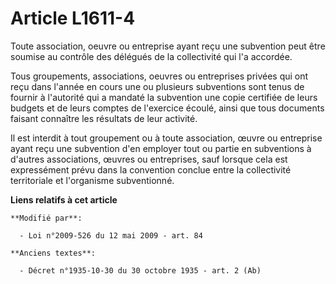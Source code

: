 # Article L1611-4

Toute association, oeuvre ou entreprise ayant reçu une subvention peut être soumise au contrôle des délégués de la
collectivité qui l'a accordée.

Tous groupements, associations, oeuvres ou entreprises privées qui ont reçu dans l'année en cours une ou plusieurs
subventions sont tenus de fournir à l'autorité qui a mandaté la subvention une copie certifiée de leurs budgets et de leurs
comptes de l'exercice écoulé, ainsi que tous documents faisant connaître les résultats de leur activité.

Il est interdit à tout groupement ou à toute association, œuvre ou entreprise ayant reçu une subvention d'en employer tout ou
partie en subventions à d'autres associations, œuvres ou entreprises, sauf lorsque cela est expressément prévu dans la
convention conclue entre la collectivité territoriale et l'organisme subventionné.

**Liens relatifs à cet article**

	**Modifié par**:

	  - Loi n°2009-526 du 12 mai 2009 - art. 84

	**Anciens textes**:

	  - Décret n°1935-10-30 du 30 octobre 1935 - art. 2 (Ab)
